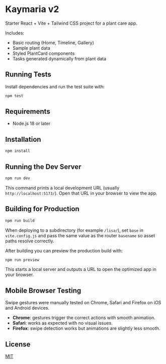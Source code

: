 # Kaymaria v2

Starter React + Vite + Tailwind CSS project for a plant care app.

Includes:
- Basic routing (Home, Timeline, Gallery)
- Sample plant data
- Styled PlantCard components
- Tasks generated dynamically from plant data


## Running Tests

Install dependencies and run the test suite with:

```bash
npm test
```

## Requirements
- Node.js 18 or later

## Installation
```bash
npm install
```

## Running the Dev Server
```bash
npm run dev
```
This command prints a local development URL (usually `http://localhost:5173/`).
Open that URL in your browser to view the app.

## Building for Production
```bash
npm run build
```

When deploying to a subdirectory (for example `/lisa/`), set `base` in
`vite.config.js` and pass the same value as the router `basename` so asset paths
resolve correctly.

After building you can preview the production build with:
```bash
npm run preview
```
This starts a local server and outputs a URL to open the optimized app in your browser.

## Mobile Browser Testing

Swipe gestures were manually tested on Chrome, Safari and Firefox on iOS and Android devices.

- **Chrome**: gestures trigger the correct actions with smooth animation.
- **Safari**: works as expected with no visual issues.
- **Firefox**: swipe detection works but animations are slightly less smooth.


## License

[MIT](LICENSE)

